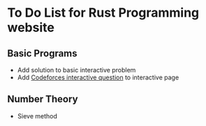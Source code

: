 # To Do List for Rust Programming website

## Basic Programs

* Add solution to basic interactive problem
* Add [Codeforces interactive question](https://codeforces.com/problemset/problem/1807/E) to interactive page

## Number Theory

* Sieve method
